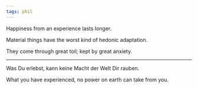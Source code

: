 ```yaml
---
tags: phil 
---
```


Happiness from an experience lasts longer. 

Material things have the worst kind of hedonic adaptation. 

They come through great toil; kept by great anxiety. 

---

Was Du erlebst, kann keine Macht der Welt Dir rauben. 

What you have experienced, no power on earth can take from you.
